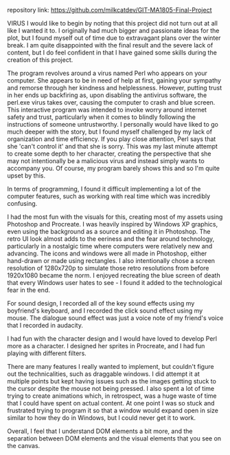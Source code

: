 repository link:
https://github.com/milkcatdev/GIT-MA1805-Final-Project

VIRUS
I would like to begin by noting that this project did not turn out at all like I wanted it to.
I originally had much bigger and passionate ideas for the plot, but I found myself out of time
due to extravagant plans over the winter break. I am quite disappointed with the final result and
the severe lack of content, but I do feel confident in that I have gained some skills during the
creation of this project.

The program revolves around a virus named Perl who appears on your computer. She appears to be
in need of help at first, gaining your sympathy and remorse through her kindness and helplessness.
However, putting trust in her ends up backfiring as, upon disabling the antivirus software, the 
perl.exe virus takes over, causing the computer to crash and blue screen. 
This interactive program was intended to invoke worry around internet safety and trust, particularly
when it comes to blindly following the instructions of someone untrustworthy. I personally would have 
liked to go much deeper with the story, but I found myself challenged by my lack of organization and 
time efficiency. If you play close attention, Perl says that she 'can't control it' and that she is sorry.
This was my last minute attempt to create some depth to her character, creating the perspective that
she may not intentionally be a malicious virus and instead simply wants to accompany you.
Of course, my program barely shows this and so I'm quite upset by this.

In terms of programming, I found it difficult implementing a lot of the computer features, such as 
working with real time which was incredibly confusing.


I had the most fun with the visuals for this, creating most of my assets using Photoshop and Procreate.
I was heavily inspired by Windows XP graphics, even using the background as a source and editing it in Photoshop.
The retro UI look almost adds to the eeriness and the fear around technology, particularly in a nostalgic
time where computers were relatively new and advancing. 
The icons and windows were all made in Photoshop, either hand-drawn or made using rectangles.
I also intentionally chose a screen resolution of 1280x720p to simulate those retro resolutions
from before 1920x1080 became the norm. I enjoyed recreating the blue screen of death that every
Windows user hates to see - I found it added to the technological fear in the end.

For sound design, I recorded all of the key sound effects using my boyfriend's keyboard, and I
recorded the click sound effect using my mouse. The dialogue sound effect was just a voice note 
of my friend's voice that I recorded in audacity.

I had fun with the character design and I would have loved to develop Perl more as a character.
I designed her sprites in Procreate, and I had fun playing with different filters.

There are many features I really wanted to implement, but couldn't figure out the technicalities,
such as draggable windows. I did attempt it at multiple points but kept having issues such as
the images getting stuck to the cursor despite the mouse not being pressed. 
I also spent a lot of time trying to create animations which, in retrospect, was a huge waste of
time that I could have spent on actual content. At one point I was so stuck and frustrated 
trying to program it so that a window would expand open in size similar to how they do in Windows,
but I could never get it to work.

Overall, I feel that I understand DOM elements a bit more, and the separation between DOM elements
and the visual elements that you see on the canvas.



